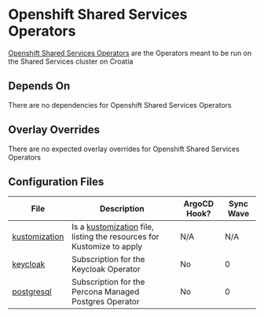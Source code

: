 # Openshift Shared Services Operators

[Openshift Shared Services Operators](https://www.redhat.com/en/technologies/cloud-computing/openshift/what-are-openshift-operators) are the Operators meant to be run on the Shared Services cluster on Croatia

## Depends On

There are no dependencies for Openshift Shared Services Operators

## Overlay Overrides

There are no expected overlay overrides for Openshift Shared Services Operators

## Configuration Files

| File | Description | ArgoCD Hook? | Sync Wave |
| ---- | ----------- | ------------ | --------- |
| [kustomization](https://bitbucket.projectcroatia.cloud/projects/DIG/repos/croatia-components/browse/operators/sharedservices/kustomization.yaml) | Is a [kustomization](https://kubernetes.io/docs/tasks/manage-kubernetes-objects/kustomization/#kustomize-feature-list) file, listing the resources for Kustomize to apply | N/A | N/A |
| [keycloak](https://bitbucket.projectcroatia.cloud/projects/DIG/repos/croatia-components/browse/operators/sharedservices/keycloak.yaml) | Subscription for the Keycloak Operator | No | 0 |
| [postgresql](https://bitbucket.projectcroatia.cloud/projects/DIG/repos/croatia-components/browse/operators/sharedservices/postgresql.yaml) | Subscription for the Percona Managed Postgres Operator | No | 0 |
